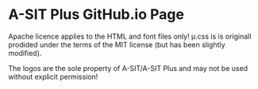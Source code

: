 # A-SIT Plus GitHub.io Page

Apache licence applies to the HTML and font files only! µ.css is is originall prodided under the terms of the MIT license (but has been slightly modified).

The logos are the sole property of A-SIT/A-SIT Plus and may not be used without explicit permission!
